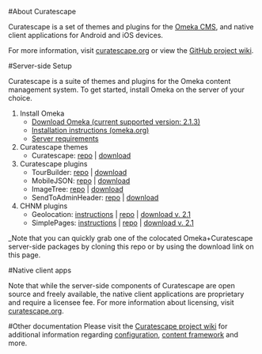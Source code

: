 #About Curatescape

Curatescape is a set of themes and plugins for the [Omeka CMS](http://omeka.org), and native client applications for Android and iOS devices.

For more information, visit [curatescape.org](http://curatescape.org/) or view the [GitHub project wiki](https://github.com/CPHDH/Curatescape/wiki).

#Server-side Setup

Curatescape is a suite of themes and plugins for the Omeka content management system. To get started, install Omeka on the server of your choice.

1. Install Omeka 
	- [Download Omeka (current supported version: 2.1.3)](http://omeka.org/files/omeka-2.1.3.zip) 
	- [Installation instructions (omeka.org)](http://omeka.org/codex/Installation)
	- [Server requirements](https://github.com/CPHDH/Curatescape/wiki/Server-requirements)
2. Curatescape themes 
	- Curatescape: [repo](https://github.com/CPHDH/theme-curatescape) | [download](https://github.com/CPHDH/theme-curatescape/archive/master.zip) 
3. Curatescape plugins 
	- TourBuilder:  [repo](https://github.com/CPHDH/plugin-TourBuilder) | [download](https://github.com/CPHDH/plugin-TourBuilder/archive/master.zip)  
	- MobileJSON: [repo](https://github.com/CPHDH/plugin-MobileJson) | [download](https://github.com/CPHDH/plugin-MobileJson/archive/master.zip) 
	- ImageTree: [repo](https://github.com/CPHDH/plugin-ImageTree) | [download](https://github.com/CPHDH/plugin-ImageTree/archive/master.zip)  
	- SendToAdminHeader: [repo](https://github.com/CPHDH/plugin-SendToAdminHeader) | [download](https://github.com/CPHDH/plugin-SendToAdminHeader/archive/master.zip) 
4. CHNM plugins
	- Geolocation: [instructions](http://omeka.org/codex/Plugins/Geolocation) | [repo](https://github.com/omeka/plugin-Geolocation) | [download v. 2.1](http://omeka.org/wordpress/wp-content/uploads/Geolocation-2.1.zip) 
	- SimplePages: [instructions](http://omeka.org/codex/Plugins/SimplePages) | [repo](https://github.com/omeka/plugin-SimplePages) | [download v. 2.1](http://omeka.org/wordpress/wp-content/uploads/Simple-Pages-2.1.zip) 

_Note that you can quickly grab one of the colocated Omeka+Curatescape server-side packages by cloning this repo or by using the download link on this page.

#Native client apps

Note that while the server-side components of Curatescape are open source and freely available, the native client applications are proprietary and require a licensee fee. For more information about licensing, visit [curatescape.org](http://curatescape.org/).

#Other documentation
Please visit the [Curatescape project wiki](https://github.com/CPHDH/Curatescape/wiki) for additional information regarding [configuration](https://github.com/CPHDH/Curatescape/wiki/Configuring-omeka-for-curatescape), [content framework](https://github.com/CPHDH/Curatescape/wiki/Conceptual-and-organizational-framework) and more.